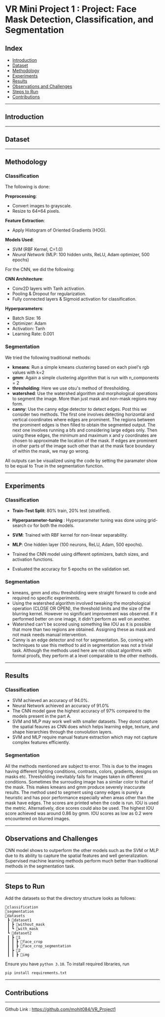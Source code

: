 # VR Mini Project 1 : Project: Face Mask Detection, Classification, and Segmentation

## Index

- [Introduction](#introduction)
- [Dataset](#dataset)
- [Methodology](#methodology)
- [Experiments](#experiments)
- [Results](#results)
- [Observations and Challenges](#observations-and-challenges)
- [Steps to Run](#steps-to-run)
- [Contributions](#contributions)

---

## Introduction

---

## Dataset

---

## Methodology

### Classification

The following is done:

**Preprocessing**:  

- Convert images to grayscale.
- Resize to 64×64 pixels.  

**Feature Extraction**:

- Apply Histogram of Oriented Gradients (HOG).  

**Models Used**:

- *SVM* (RBF Kernel, C=1.0)
- *Neural Network* (MLP: 100 hidden units, ReLU, Adam optimizer, 500 epochs)

For the CNN, we did the following:

**CNN Architecture**:

- Conv2D layers with Tanh activation.
- Pooling & Dropout for regularization.
- Fully connected layers & Sigmoid activation for classification.

**Hyperparameters**:

- Batch Size: 16
- Optimizer: Adam
- Activation: Tanh
- Learning Rate: 0.001

### Segmentation

We tried the following traditional methods:

- **kmeans**: Run a simple kmeans clustering based on each pixel's rgb values with k=2
- **gmm**: Again a simple clustering algorithm that is run with n_components = 2
- **thresholding**: Here we use otsu's method of thresholding.
- **watershed**: Use the watershed algorithm and morphological operations to segment the image. More than just mask and non-mask regions may form.
- **canny**: Use the canny edge detector to detect edges. Post this we consider two methods. The first one involves detecting horizontal and vertical coordinates where edges are prominent. The regions between the prominent edges is then filled to obtain the segmented output. The next one involves running a bfs and considering large edges only. Then using these edges, the minimum and maximum x and y coordinates are chosen to approximate the location of the mask. If edges are prominent in other parts of the image such other than at the mask face boundary of within the mask, we may go wrong.

All outputs can be visualized using the code by setting the paramater show to be equal to True in the segmentation function.

---

## Experiments

### Classification

- **Train-Test Split**: 80% train, 20% test (stratified).  
- **Hyperparameter-tuning** : Hyperparameter tuning was done using grid-search cv for both the models.
- **SVM**: Trained with RBF kernel for non-linear separability.  
- **MLP**: One hidden layer (100 neurons, ReLU, Adam, 500 epochs).

- Trained the CNN model using different optimizers, batch sizes, and activation functions.
- Evaluated the accuracy for 5 epochs on the validation set.

### Segmentation

- kmeans, gmm and otsu thresholding were straight forward to code and required no specific experiments.
- Using the watershed algorithm involved tweaking the morphological operation (CLOSE OR OPEN), the threshold limits and the size of the blurring kernel. However no significant improvement was observed. If it performed better on one image, it didn't perform as well on another.
- Watershed can't be scored using something like IOU as it is possible that more than two regions are obtained. Assigning these as mask and not mask needs manual intervention.
- Canny is an edge detector and not for segmentation. So, coming with techniques to use this method to aid in segmentation was not a trivial task. Although the methods used here are not robust algorithms with formal proofs, they perform at a level comparable to the other methods.

---

## Results

### Classification

- SVM achieved an accuracy of 94.0%.
- Neural Network achieved an accuracy of 91.0%
- The CNN model gave the highest accuracy of 97% compared to the models present in the part A.
- SVM and MLP may work well with smaller datasets. They donot capture the spatial feaures as CNN does which helps learning edge, texture, and shape hierarchies through the convolution layers.
- SVM and MLP require manual feature extraction which may not capture complex features efficiently.

### Segmentation
All the methods mentioned are subject to error. This is due to the images having different lighting conditions, contrasts,
colors, gradients, designs on masks etc. Thresholding inevitably fails for images taken in different conditions.
Sometimes the surrouding image has a similar color to that of the mask. This makes kmeans and gmm produce severely inaccurate results.
The method used to segment using canny edges is purely a heuristic and has poor performance especially when areas other than the mask have edges.
The scores are printed when the code is run. IOU is used the metric. Alternatively, dice scores could also be used.
The highest IOU score achieved was around 0.86 by gmm. IOU scores as low as 0.2 were encountered on blurred images.

---

## Observations and Challenges

CNN model shows to outperform the other models such as the SVM or MLP due to its ability to capture the spatial features and well generalization.
Supervised machine learning methods perform much better than traditional methods in the segmentation task.

---

## Steps to Run

Add the datasets so that the directory structure looks as follows:

```none
📂classification
📂segmentation
📂datasets
 ┣ 📂dataset1
 ┃ ┣ 📂without_mask
 ┃ ┗ 📂with_mask
 ┗ 📂dataset2
 ┃ ┣ 📂1
 ┃ ┃ ┣ 📂face_crop
 ┃ ┃ ┣ 📂face_crop_segmentation
 ┃ ┣ 📂2
 ┃ ┃ ┣ 📂img
```

Ensure you have `python 3.10`. To install required libraries, run

```none
pip install requirements.txt
```

---

## Contributions

---

Github Link : https://github.com/mohit084/VR_Project1
